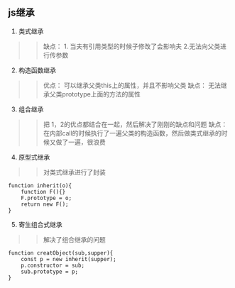 ## js继承

1. 类式继承
>> 缺点： 1. 当夫有引用类型的时候子修改了会影响夫 2.无法向父类进行传参数

2. 构造函数继承
>> 优点： 可以继承父类this上的属性，并且不影响父类
>> 缺点： 无法继承父类prototype上面的方法的属性

3. 组合继承
>> 把 1，2的优点都结合在一起，然后解决了刚刚的缺点和问题
>> 缺点： 在内部call的时候执行了一遍父类的构造函数，然后做类式继承的时候又做了一遍，很浪费

4. 原型式继承
>> 对类式继承进行了封装
```
function inherit(o){
    function F(){}
    F.prototype = o;
    return new F();
}
```

5. 寄生组合式继承
>> 解决了组合继承的问题
```
function creatObject(sub,supper){
    const p = new inherit(supper);
    p.constructor = sub;
    sub.prototype = p;
}
```